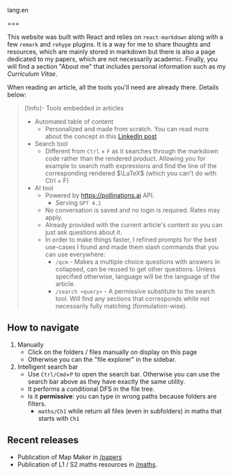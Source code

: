 lang:en

===

This website was built with React and relies on `react-markdown` along with a few `remark` and `rehype` plugins. It is a way for me to share thoughts and resources, which are mainly stored in markdown but there is also a page dedicated to my papers, which are not necessarily academic. Finally, you will find a section "About me" that includes personal information such as my *Curriculum Vitae*.

When reading an article, all the tools you'll need are already there. Details below:

> [!info]- Tools embedded in articles
>- Automated table of content
>	- Personalized and made from scratch. You can read more about the concept in this [LinkedIn post](https://www.linkedin.com/feed/update/urn:li:activity:7357369452708917249/)
>- Search tool
>	- Different from `Ctrl` + `F` as it searches through the markdown code rather than the rendered product. Allowing you for example to search math expressions and find the line of the corresponding rendered $\LaTeX$ (which you can't do with Ctrl + F)
>- AI tool
>	- Powered by https://pollinations.ai API. 
>		- Serving `GPT 4.1`
>	- No conversation is saved and no login is required. Rates may apply.
>	- Already provided with the current article's content so you can just ask questions about it.
>	- In order to make things faster, I refined prompts for the best use-cases I found and made them slash commands that you can use everywhere:
>		- `/qcm`  - Makes a multiple choice questions with answers in collapsed, can be reused to get other questions. Unless specified otherwise, language will be the language of the article.
>		- `/search <query>` - A permissive substitute to the search tool. Will find any sections that corresponds while not necessarily fully matching (formulation-wise).


## How to navigate

1. Manually
	- Click on the folders / files manually on display on this page
	- Otherwise you can the "file explorer" in the sidebar.
2. Intelligent search bar
	- Use `Ctrl/Cmd`+`P` to open the search bar. Otherwise you can use the search bar above as they have exactly the same utility.
	- It performs a conditional DFS in the file tree.
	- Is it **permissive**: you can type in wrong paths because folders are filters.
		- `maths/Ch1` while return all files (even in subfolders) in maths that starts with `Ch1`

## Recent releases
- Publication of Map Maker in [/papers](/papers)
- Publication of L1 / S2 maths resources in [/maths](/maths). 


